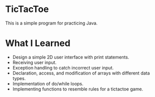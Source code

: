 # TicTacToe
This is a simple program for practicing Java.

# What I Learned
* Design a simple 2D user interface with print statements.
* Receiving user input.
* Exception handling to catch incorrect user input.
* Declaration, access, and modification of arrays with different data types.
* Implementation of do/while loops.
* Implementing functions to resemble rules for a tictactoe game.
